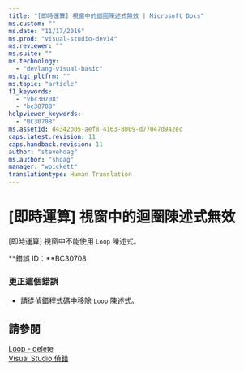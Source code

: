 ```yaml
---
title: "[即時運算] 視窗中的迴圈陳述式無效 | Microsoft Docs"
ms.custom: ""
ms.date: "11/17/2016"
ms.prod: "visual-studio-dev14"
ms.reviewer: ""
ms.suite: ""
ms.technology: 
  - "devlang-visual-basic"
ms.tgt_pltfrm: ""
ms.topic: "article"
f1_keywords: 
  - "vbc30708"
  - "bc30708"
helpviewer_keywords: 
  - "BC30708"
ms.assetid: d4342b05-aef8-4163-8009-d77047d942ec
caps.latest.revision: 11
caps.handback.revision: 11
author: "stevehoag"
ms.author: "shoag"
manager: "wpickett"
translationtype: Human Translation
---
```

# [即時運算] 視窗中的迴圈陳述式無效
\[即時運算\] 視窗中不能使用 `Loop` 陳述式。  
  
 **錯誤 ID︰**BC30708  
  
### 更正這個錯誤  
  
-   請從偵錯程式碼中移除 `Loop` 陳述式。  
  
## 請參閱  
 [Loop \- delete](http://msdn.microsoft.com/zh-tw/707e1afe-71d1-4ebd-83fd-3fa6a8e38e57)   
 [Visual Studio 偵錯](/visual-studio/debugger/debugging-in-visual-studio)